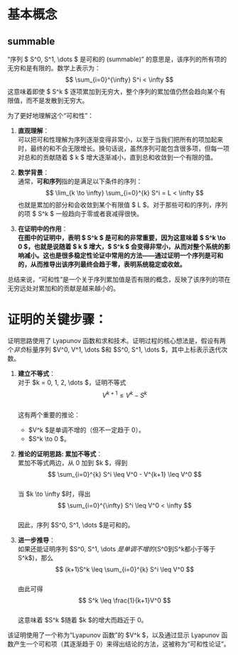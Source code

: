 # 基本概念

## summable

“序列 $ S^0, S^1, \dots $ 是可和的 (summable)” 的意思是，该序列的所有项的无穷和是有限的。数学上表示为：
$$
\sum_{i=0}^{\infty} S^i < \infty
$$
这意味着即使 $ S^k $ 逐项累加到无穷大，整个序列的累加值仍然会趋向某个有限值，而不是发散到无穷大。

为了更好地理解这个“可和性”：

1. **直观理解**：  
   可以把可和性理解为序列逐渐变得非常小，以至于当我们把所有的项加起来时，最终的和不会无限增长。换句话说，虽然序列可能包含很多项，但每一项对总和的贡献随着 $ k $ 增大逐渐减小，直到总和收敛到一个有限的值。

2. **数学背景**：  
   通常，**可和序列**指的是满足以下条件的序列：  
   $$
   \lim_{k \to \infty} \sum_{i=0}^{k} S^i = L < \infty
   $$
   也就是累加的部分和会收敛到某个有限值 $ L $。对于那些可和的序列，序列的项 $ S^k $ 一般趋向于零或者衰减得很快。

3. **在证明中的作用**：  
   **在图中的证明中，表明 $ S^k $ 是可和的非常重要，因为这意味着 $ S^k \to 0 $，也就是说随着 $ k $ 增大，$ S^k $
   会变得非常小，从而对整个系统的影响减小。这也是很多稳定性论证中常用的方法——通过证明一个序列是可和的，从而推导出该序列最终会趋于零，表明系统稳定或收敛。**

总结来说，“可和性”是一个关于序列累加值是否有限的概念，反映了该序列的项在无穷远处对累加和的贡献是越来越小的。

# 证明的关键步骤：

证明思路使用了 Lyapunov 函数和求和技术。证明过程的核心想法是，假设有两个*非负*标量序列 $V^0, V^1, \dots $和 $S^0, S^1, \dots $，其中上标表示迭代次数。

1. **建立不等式**：  
   对于 $k = 0, 1, 2, \dots $，证明不等式  
   $$
   V^{k+1} \leq V^k - S^k
   $$  
   这有两个重要的推论：
    - $V^k $是单调不增的（但不一定趋于 0）。
    - $S^k \to 0 $。

2. **推论的证明思路: 累加不等式**：  
   累加不等式两边，从 0 加到 $k $，得到  
   $$
   \sum_{i=0}^{k} S^i \leq V^0 - V^{k+1} \leq V^0
   $$  
   当 $k \to \infty $时，得出  
   $$
   \sum_{i=0}^{\infty} S^i \leq V^0 < \infty
   $$  
   因此，序列 $S^0, S^1, \dots $是可和的。

3. **进一步推导**：  
   如果还能证明序列 $S^0, S^1, \dots $是单调不增的 ($S^0到S^k都小于等于S^k$)，那么  
   $$
   (k+1)S^k \leq \sum_{i=0}^{k} S^i \leq V^0
   $$  
   由此可得  
   $$
   S^k \leq \frac{1}{k+1}V^0
   $$  
   这意味着 $S^k $随着 $k $的增大而趋近于 0。

该证明使用了一个称为“Lyapunov 函数”的 $V^k $，以及通过显示 Lyapunov 函数产生一个可和项（其逐渐趋于 0）来得出结论的方法，这被称为“可和性论证”。